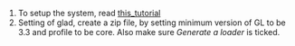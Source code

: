 1. To setup the system, read [this_tutorial](https://github.com/aaronmjacobs/InitGL)
2. Setting of glad, create a zip file, by setting minimum version of GL to be 3.3 and profile to be core. Also make sure _Generate a loader_ is ticked.
